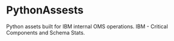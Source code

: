 # PythonAssests
Python assets built for IBM internal OMS operations. IBM - Critical Components and Schema Stats.
